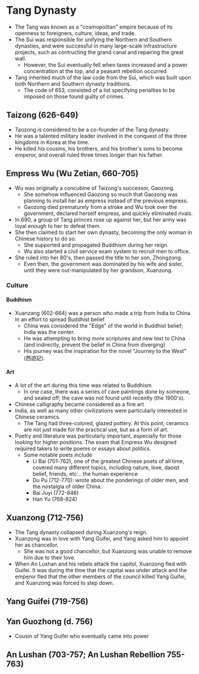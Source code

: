 # Tang Dynasty
* The Tang was known as a "cosmopolitan" empire because of its openness to foreigners, culture, ideas, and trade.
* The Sui was responsible for unifying the Northern and Southern dynasties, and were successful in many large-scale infrastructure projects, such as contructing the grand canal and repairing the great wall.
  * However, the Sui eventually fell when taxes increased and a power concentration at the top, and a peasant rebellion occurred
* Tang inherited much of the law code from the Sui, which was built upon both Northern and Southern dynasty traditions.
  * The code of 653, consisted of a list specifying penalties to be imposed on those found guilty of crimes.

## Taizong (626-649)
* Taozong is considered to be a co-founder of the Tang dynasty.
* He was a talented military leader involved in the conquest of the three kingdoms in Korea at the time.
* He killed his cousins, his brothers, and his brother's sons to become emperor, and overall ruled three times longer than his father.

## Empress Wu (Wu Zetian, 660-705)
* Wu was originally a concubine of Taizong's successor, Gaozong.
  * She somehow influenced Gaozong so much that Gaozong was planning to install her as empress instead of the previous empress.
  * Gaozong died prematurely from a stroke and Wu took over the government, declared herself empress, and quickly eliminated rivals.
* In 690, a group of Tang princes rose up against her, but her army was loyal enough to her to defeat them.
* She then claimed to start her own dynasty, becoming the only woman in Chinese history to do so.
  * She supported and propagated Buddhism during her reign.
  * Wu also started a civil service exam system to recruit men to office.
* She ruled into her 80's, then passed the title to her son, Zhongzong.
  * Even then, the government was dominated by his wife and sister, until they were out-manipulated by her grandson, Xuanzong.
### Culture
#### Buddhism
* Xuanzang (602-664) was a person who made a trip from India to China in an effort to spread Buddhist belief
  * China was considered the "Edge" of the world in Buddhist belief; India was the center.
  * He was attempting to bring more scriptures and new text to China (and indirectly, prevent the belief in China from diverging)
  * His journey was the inspiration for the novel "Journey to the West" (西遊記).

#### Art
* A lot of the art during this time was related to Buddhism
  * In one case, there was a series of cave paintings done by someone, and sealed off; the cave was not found until recently (the 1900's).
* Chinese calligraphy became considered as a fine art
* India, as well as many other civilizations were particularly interested in Chinese ceramics.
  * The Tang had three-colored, glazed pottery.  At this point, ceramics are not just made for the practical use, but as a form of art.
* Poetry and literature was particularly important, especially for those looking for higher positions.  The exam that Empress Wu designed required takers to write poems or essays about politics.
  * Some notable poets include
    * Li Bai (701-762), one of the greatest Chinese poets of all time, covered many different topics, including nature, love, daoist belief, friends, etc... the human experience
    * Du Pu (712-770): wrote about the ponderings of older men, and the nostalgia of older China.
    * Bai Juyi (772-846)
    * Han Yu (768-824)
## Xuanzong (712-756)
* The Tang dynasty collapsed during Xuanzong's reign.
* Xuanzong was in love with Yang Guifei, and Yang asked him to appoint her as chancellor.
  * She was not a good chancellor, but Xuanzong was unable to remove him due to their love.
* When An Lushan and his rebels attack the capitol, Xuanzong fled with Guifei.  It was during the time that the capital was under attack and the emperor fled that the other members of the council killed Yang Guifei, and Xuanzong was forced to step down.

## Yang Guifei (719-756)
## Yan Guozhong (d. 756)
* Cousin of Yang Guifei who eventually came into power
## An Lushan (703-757; An Lushan Rebellion 755-763)
